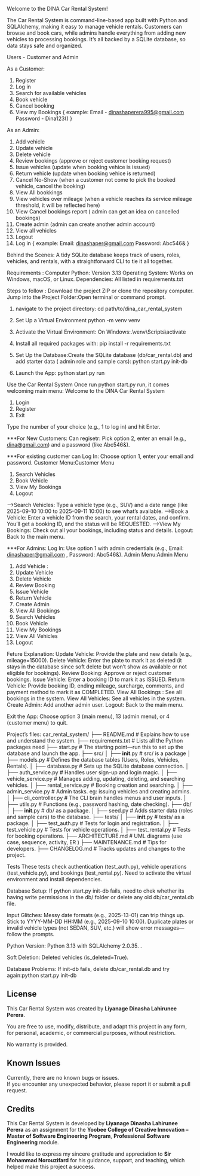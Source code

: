 Welcome to the DINA Car Rental System! 

The Car Rental System is command-line-based app built with Python and SQLAlchemy, making it easy to manage vehicle rentals. Customers can browse and book cars, while admins handle everything from adding new vehicles to processing bookings. It’s all backed by a SQLite database, so data stays safe and organized.

Users - Customer and Admin

As a Customer: 
1. Register
2. Log in
3. Search for available vehicles
4. Book vehicle
5. Cancel booking 
6. View my Bookings
{
example: 
Email - dinashaperera995@gmail.com
Password - Dina123()
}


As an Admin: 
1. Add vehicle
2. Update vehicle
3. Delete vehicle
4. Review bookings (approve or reject customer booking request)
5. Issue vehicles (update when booking vehice is issued)
6. Return vehicle (update when booking vehice is returned)
7. Cancel No-Show (when a customer not come to pick the booked vehicle, cancel the booking)
8. View All bookkings 
9. View vehicles over mileage (when a vehicle reaches its service mileage threshold, it will be reflected here)
10. View Cancel bookings report ( admin can get an idea on cancelled bookings)
11. Create admin (admin can create another admin account)
12. View all vehicles
13. Logout
14. Log in
{
example:
Email: dinashaper@gmail.com
Password: Abc546&
}


Behind the Scenes: A tidy SQLite database keeps track of users, roles, vehicles, and rentals, with a straightforward CLI to tie it all together.

Requirements : 
Computer
Python: Version 3.13 
Operating System: Works on Windows, macOS, or Linux.
Dependencies: All listed in requirements.txt 

Steps to follow :
Download the project ZIP or clone the repository computer.
Jump into the Project Folder:Open terminal or command prompt.
1. navigate to the project directory:
   cd path/to/dina_car_rental_system

2. Set Up a Virtual Environment
   python -m venv venv

3. Activate the Virtual Environment:
   On Windows:.\venv\Scripts\activate

4. Install all required packages with:
   pip install -r requirements.txt

5. Set Up the Database:Create the SQLite database (db/car_rental.db) and add starter data ( admin role and sample cars):
   python start.py init-db

6. Launch the App:
   python start.py run

Use the Car Rental System
Once run python start.py run, it comes welcoming main menu:
Welcome to the DINA Car Rental System
1. Login
2. Register
3. Exit

Type the number of your choice (e.g., 1 to log in) and hit Enter. 

***For New Customers: Can regisetr: Pick option 2, enter an email (e.g., dina@gmail.com) and a password (like Abc546&).

***For existing customer can Log In: Choose option 1, enter your email and password.
Customer Menu:Customer Menu
1. Search Vehicles
2. Book Vehicle
3. View My Bookings
4. Logout


-->Search Vehicles: Type a vehicle type (e.g., SUV) and a date range (like 2025-09-10 10:00 to 2025-09-11 10:00) to see what’s available.
-->Book a Vehicle: Enter a vehicle ID from the search, your rental dates, and confirm. You’ll get a booking ID, and the status will be REQUESTED.
-->View My Bookings: Check out all your bookings, including status and details.
Logout: Back to the main menu.

***For Admins:
Log In: Use option 1 with admin credentials (e.g., Email: dinashaper@gmail.com , Password: Abc546&).
Admin Menu:Admin Menu
1. Add Vehicle : 
2. Update Vehicle
3. Delete Vehicle
4. Review Booking
5. Issue Vehicle
6. Return Vehicle
7. Create Admin
8. View All Bookings
9. Search Vehicles
10. Book Vehicle
11. View My Bookings
12. View All Vehicles
13. Logout

Feture Explanation: 
Update Vehicle: Provide the plate and new details (e.g., mileage=15000).
Delete Vehicle: Enter the plate to mark it as deleted (it stays in the database since soft delete but won’t show as available or not eligible for bookings).
Review Booking: Approve or reject customer bookings.
Issue Vehicle: Enter a booking ID to mark it as ISSUED.
Return Vehicle: Provide booking ID, ending mileage, surcharge, comments, and payment method to mark it as COMPLETED.
View All Bookings : See all bookings in the system.
View All Vehicles: See all vehicles in the system.
Create Admin: Add another admin user.
Logout: Back to the main menu.

Exit the App: Choose option 3 (main menu), 13 (admin menu), or 4 (customer menu) to quit.


Project’s files:
car_rental_system/
├── README.md              # Explains how to use and understand the system.
├── requirements.txt       # Lists all the Python packages need 
├── start.py               # The starting point—run this to set up the database and launch the app.
├── src/
│   ├── __init__.py        # src/ is a package
│   ├── models.py          # Defines the database tables (Users, Roles, Vehicles, Rentals).
│   ├── database.py        # Sets up the SQLite database connection.
│   ├── auth_service.py    # Handles user sign-up and login magic.
│   ├── vehicle_service.py # Manages adding, updating, deleting, and searching vehicles.
│   ├── rental_service.py  # Booking creation and searching.
│   ├── admin_service.py   # Admin tasks. eg: issuing vehicles and creating admins.
│   ├── cli_controller.py  # The CLI brain handles menus and user inputs.
│   ├── utils.py           # Functions (e.g., password hashing, date checking).
├── db/
│   ├── __init__.py        # db/ as a package.
│   ├── seed.py            # Adds starter data (roles and sample cars) to the database.
├── tests/
│   ├── __init__.py        # tests/ as a package.
│   ├── test_auth.py       # Tests for login and registration.
│   ├── test_vehicle.py    # Tests for vehicle operations.
│   ├── test_rental.py     # Tests for booking operations.
├── ARCHITECTURE.md        # UML diagrams (use case, sequence, activity, ER ) 
├── MAINTENANCE.md         # Tips for developers.
├── CHANGELOG.md           # Tracks updates and changes to the project.



Tests
These tests check authentication (test_auth.py), vehicle operations (test_vehicle.py), and bookings (test_rental.py).
Need to activate the virtual environment and install dependencies.


Database Setup:
If python start.py init-db fails, need to chek whether its having write permissions in the db/ folder or delete any old db/car_rental.db file.


Input Glitches:
Messy date formats (e.g., 2025-13-01) can trip things up. Stick to YYYY-MM-DD HH:MM (e.g., 2025-09-10 10:00).
Duplicate plates or invalid vehicle types (not SEDAN, SUV, etc.) will show error messages—follow the prompts.


Python Version:
Python 3.13 with SQLAlchemy 2.0.35. .


Soft Deletion:
Deleted vehicles (is_deleted=True).


Database Problems:
If init-db fails, delete db/car_rental.db and try again:python start.py init-db



## License

This Car Rental System was created by **Liyanage Dinasha Lahirunee Perera**.  

You are free to use, modify, distribute, and adapt this project in any form, 
for personal, academic, or commercial purposes, without restriction.  

No warranty is provided.

## Known Issues

Currently, there are no known bugs or issues.  
If you encounter any unexpected behavior, please report it or submit a pull request.


## Credits

This Car Rental System is developed by **Liyanage Dinasha Lahirunee Perera** as an assignment for the **Yoobee College of Creative Innovation – Master of Software Engineering Program**, **Professional Software Engineering** module.  

I would like to express my sincere gratitude and appreciation to **Sir Mohammad Norouzifard** for his guidance, support, and teaching, which helped make this project a success.
